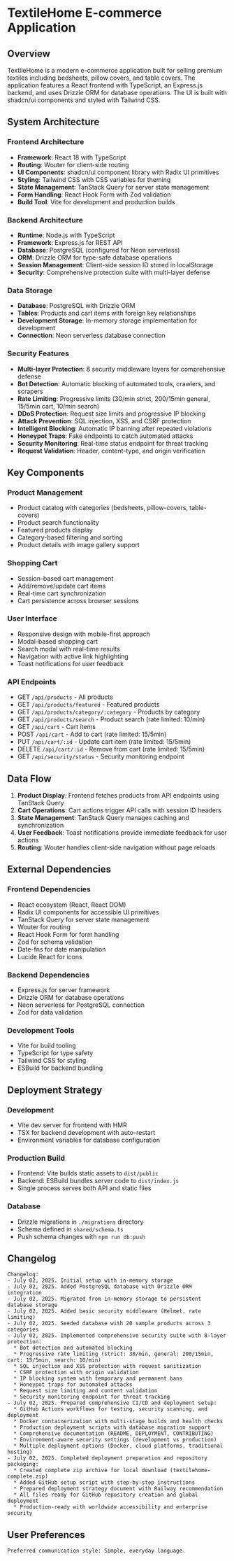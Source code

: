 # TextileHome E-commerce Application

## Overview

TextileHome is a modern e-commerce application built for selling premium textiles including bedsheets, pillow covers, and table covers. The application features a React frontend with TypeScript, an Express.js backend, and uses Drizzle ORM for database operations. The UI is built with shadcn/ui components and styled with Tailwind CSS.

## System Architecture

### Frontend Architecture
- **Framework**: React 18 with TypeScript
- **Routing**: Wouter for client-side routing
- **UI Components**: shadcn/ui component library with Radix UI primitives
- **Styling**: Tailwind CSS with CSS variables for theming
- **State Management**: TanStack Query for server state management
- **Form Handling**: React Hook Form with Zod validation
- **Build Tool**: Vite for development and production builds

### Backend Architecture
- **Runtime**: Node.js with TypeScript
- **Framework**: Express.js for REST API
- **Database**: PostgreSQL (configured for Neon serverless)
- **ORM**: Drizzle ORM for type-safe database operations
- **Session Management**: Client-side session ID stored in localStorage
- **Security**: Comprehensive protection suite with multi-layer defense

### Data Storage
- **Database**: PostgreSQL with Drizzle ORM
- **Tables**: Products and cart items with foreign key relationships
- **Development Storage**: In-memory storage implementation for development
- **Connection**: Neon serverless database connection

### Security Features
- **Multi-layer Protection**: 8 security middleware layers for comprehensive defense
- **Bot Detection**: Automatic blocking of automated tools, crawlers, and scrapers
- **Rate Limiting**: Progressive limits (30/min strict, 200/15min general, 15/5min cart, 10/min search)
- **DDoS Protection**: Request size limits and progressive IP blocking
- **Attack Prevention**: SQL injection, XSS, and CSRF protection
- **Intelligent Blocking**: Automatic IP banning after repeated violations
- **Honeypot Traps**: Fake endpoints to catch automated attacks
- **Security Monitoring**: Real-time status endpoint for threat tracking
- **Request Validation**: Header, content-type, and origin verification

## Key Components

### Product Management
- Product catalog with categories (bedsheets, pillow-covers, table-covers)
- Product search functionality
- Featured products display
- Category-based filtering and sorting
- Product details with image gallery support

### Shopping Cart
- Session-based cart management
- Add/remove/update cart items
- Real-time cart synchronization
- Cart persistence across browser sessions

### User Interface
- Responsive design with mobile-first approach
- Modal-based shopping cart
- Search modal with real-time results
- Navigation with active link highlighting
- Toast notifications for user feedback

### API Endpoints
- GET `/api/products` - All products
- GET `/api/products/featured` - Featured products
- GET `/api/products/category/:category` - Products by category
- GET `/api/products/search` - Product search (rate limited: 10/min)
- GET `/api/cart` - Cart items
- POST `/api/cart` - Add to cart (rate limited: 15/5min)
- PUT `/api/cart/:id` - Update cart item (rate limited: 15/5min)
- DELETE `/api/cart/:id` - Remove from cart (rate limited: 15/5min)
- GET `/api/security/status` - Security monitoring endpoint

## Data Flow

1. **Product Display**: Frontend fetches products from API endpoints using TanStack Query
2. **Cart Operations**: Cart actions trigger API calls with session ID headers
3. **State Management**: TanStack Query manages caching and synchronization
4. **User Feedback**: Toast notifications provide immediate feedback for user actions
5. **Routing**: Wouter handles client-side navigation without page reloads

## External Dependencies

### Frontend Dependencies
- React ecosystem (React, React DOM)
- Radix UI components for accessible UI primitives
- TanStack Query for server state management
- Wouter for routing
- React Hook Form for form handling
- Zod for schema validation
- Date-fns for date manipulation
- Lucide React for icons

### Backend Dependencies
- Express.js for server framework
- Drizzle ORM for database operations
- Neon serverless for PostgreSQL connection
- Zod for data validation

### Development Tools
- Vite for build tooling
- TypeScript for type safety
- Tailwind CSS for styling
- ESBuild for backend bundling

## Deployment Strategy

### Development
- Vite dev server for frontend with HMR
- TSX for backend development with auto-restart
- Environment variables for database configuration

### Production Build
- Frontend: Vite builds static assets to `dist/public`
- Backend: ESBuild bundles server code to `dist/index.js`
- Single process serves both API and static files

### Database
- Drizzle migrations in `./migrations` directory
- Schema defined in `shared/schema.ts`
- Push schema changes with `npm run db:push`

## Changelog
```
Changelog:
- July 02, 2025. Initial setup with in-memory storage
- July 02, 2025. Added PostgreSQL database with Drizzle ORM integration
- July 02, 2025. Migrated from in-memory storage to persistent database storage
- July 02, 2025. Added basic security middleware (Helmet, rate limiting)
- July 02, 2025. Seeded database with 20 sample products across 3 categories
- July 02, 2025. Implemented comprehensive security suite with 8-layer protection:
  * Bot detection and automated blocking
  * Progressive rate limiting (strict: 30/min, general: 200/15min, cart: 15/5min, search: 10/min)
  * SQL injection and XSS protection with request sanitization
  * CSRF protection with origin validation
  * IP blocking system with temporary and permanent bans
  * Honeypot traps for automated attacks
  * Request size limiting and content validation
  * Security monitoring endpoint for threat tracking
- July 02, 2025. Prepared comprehensive CI/CD and deployment setup:
  * GitHub Actions workflows for testing, security scanning, and deployment
  * Docker containerization with multi-stage builds and health checks
  * Production deployment scripts with database migration support
  * Comprehensive documentation (README, DEPLOYMENT, CONTRIBUTING)
  * Environment-aware security settings (development vs production)
  * Multiple deployment options (Docker, cloud platforms, traditional hosting)
- July 02, 2025. Completed deployment preparation and repository packaging:
  * Created complete zip archive for local download (textilehome-complete.zip)
  * Added GitHub setup script with step-by-step instructions
  * Prepared deployment strategy document with Railway recommendation
  * All files ready for GitHub repository creation and global deployment
  * Production-ready with worldwide accessibility and enterprise security
```

## User Preferences
```
Preferred communication style: Simple, everyday language.
```